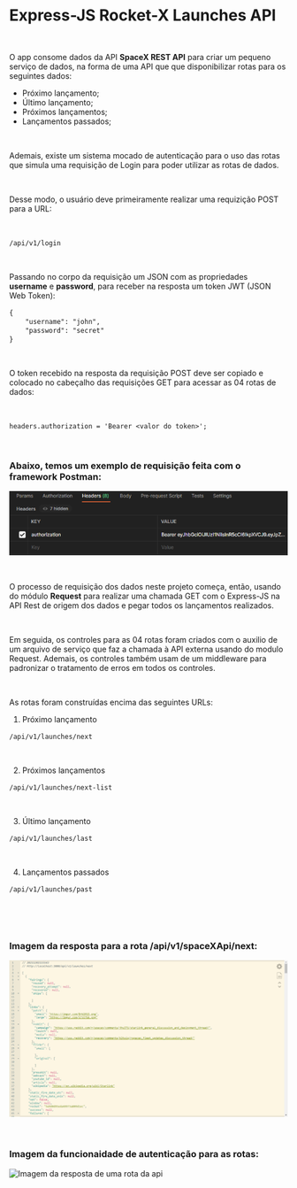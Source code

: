 # Express-JS Rocket-X Launches API


<br />

O app consome dados da API **SpaceX REST API** para criar um pequeno serviço de dados, na forma de uma API que que disponibilizar rotas para os seguintes dados:

- Próximo lançamento;
- Último lançamento;
- Próximos lançamentos;
- Lançamentos passados;

<br />

Ademais, existe um sistema mocado de autenticação para o uso das rotas que simula uma requisição de Login para poder utilizar as rotas de dados.

<br />

Desse modo, o usuário deve primeiramente realizar uma requizição POST para a URL:

<br />

```
/api/v1/login
```

<br  />

Passando no corpo da requisição um JSON com as propriedades **username** e **password**, para receber na resposta um token JWT (JSON Web Token):


```
{
    "username": "john",
    "password": "secret"
}
```

<br />

O token recebido na resposta da requisição POST deve ser copiado e colocado no cabeçalho das requisições GET para acessar as 04 rotas de dados:

<br />

```
headers.authorization = 'Bearer <valor do token>';
```

<br />

### Abaixo, temos um exemplo de requisição feita com o framework Postman:

![Imagem da resposta de uma rota da api](/public/images/req-get-with-jwt-authentication.png)


<br />

O processo de requisição dos dados neste projeto começa, então, usando do módulo **Request** para realizar uma chamada GET com o Express-JS na API Rest de origem dos dados e pegar todos os lançamentos realizados. 

<br />

Em seguida, os controles para as 04 rotas foram criados com o auxilio de um arquivo de serviço que faz a chamada à API externa usando do modulo Request. Ademais, os controles também usam de um middleware para padronizar o tratamento de erros em todos os controles.

<br />

As rotas foram construídas encima das seguintes URLs:

1. Próximo lançamento
```
/api/v1/launches/next
```

<br />

2. Próximos lançamentos
```
/api/v1/launches/next-list
```

<br />

3. Último lançamento
```
/api/v1/launches/last
```

<br />

4. Lançamentos passados
```
/api/v1/launches/past
```

<br />


[]()

<br />


### Imagem da resposta para a rota /api/v1/spaceXApi/next:  

![Imagem da resposta de uma rota da api](/public/images/rocket-x-launches-api.png)


<br />


### Imagem da funcionaidade de autenticação para as rotas:  

![Imagem da resposta de uma rota da api](/public/images/)



<br />

<br />
<br />


